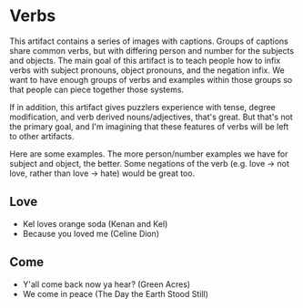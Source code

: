 # Verbs

This artifact contains a series of images with captions. Groups of captions share common verbs, but with differing person and number for the subjects and objects. The main goal of this artifact is to teach people how to infix verbs with subject pronouns, object pronouns, and the negation infix. We want to have enough groups of verbs and examples within those groups so that people can piece together those systems. 

If in addition, this artifact gives puzzlers experience with tense, degree modification, and verb derived nouns/adjectives, that's great. But that's not the primary goal, and I'm imagining that these features of verbs will be left to other artifacts.  

Here are some examples. The more person/number examples we have for subject and object, the better. Some negations of the verb (e.g. love -> not love, rather than love -> hate) would be great too. 


## Love

* Kel loves orange soda (Kenan and Kel)
* Because you loved me (Celine Dion)

## Come
* Y'all come back now ya hear? (Green Acres)
* We come in peace (The Day the Earth Stood Still)

